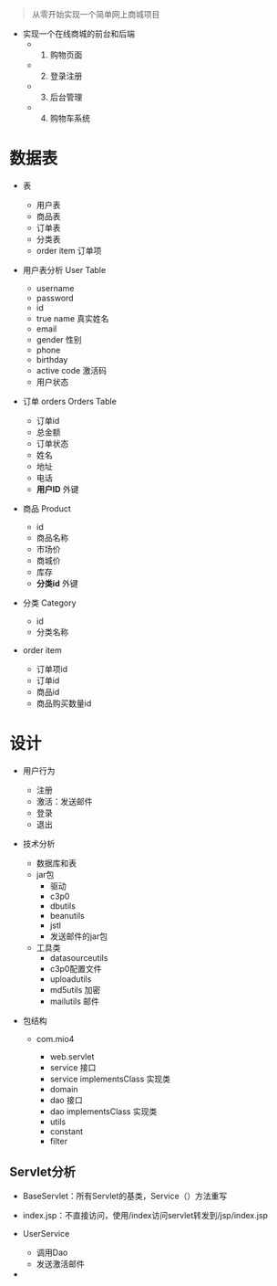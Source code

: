>从零开始实现一个简单网上商城项目



 - 实现一个在线商城的前台和后端
    - 1. 购物页面
     - 2. 登录注册
     - 3. 后台管理
     - 4. 购物车系统



# 数据表

- 表
  - 用户表
  - 商品表
  - 订单表
  - 分类表
  - order item 订单项



 - 用户表分析 User Table
      - username
      - password
      - id
      - true name 真实姓名
      - email
      - gender 性别
      - phone
      - birthday
      - active code 激活码
      - 用户状态

- 订单 orders  Orders Table
  - 订单id
  - 总金额
  - 订单状态
  - 姓名
  - 地址
  - 电话
  - **用户ID** 外键
- 商品 Product
  - id
  - 商品名称
  - 市场价
  - 商城价
  - 库存
  - **分类id** 外键 
- 分类 Category
  - id
  - 分类名称
- order item
  - 订单项id
  - 订单id
  - 商品id
  - 商品购买数量id



# 设计



- 用户行为

  - 注册
  - 激活：发送邮件
  - 登录
  - 退出

- 技术分析

  - 数据库和表
  - jar包
    - 驱动
    - c3p0
    - dbutils
    - beanutils
    - jstl
    - 发送邮件的jar包
  - 工具类
    - datasourceutils
    - c3p0配置文件
    - uploadutils
    - md5utils 加密
    - mailutils 邮件

- 包结构

  - com.mio4

    - web.servlet
    - service 接口
    - service implementsClass 实现类
    - domain
    - dao 接口
    - dao implementsClass 实现类
    - utils
    - constant
    - filter


## Servlet分析

- BaseServlet：所有Servlet的基类，Service（）方法重写
- index.jsp：不直接访问，使用/index访问servlet转发到/jsp/index.jsp



- UserService
  - 调用Dao
  - 发送激活邮件
- 























































